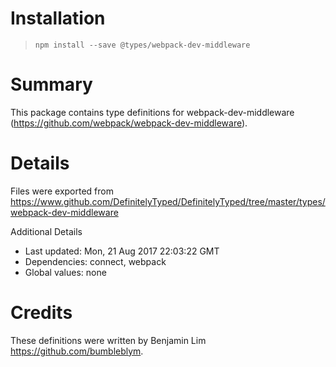# Installation
> `npm install --save @types/webpack-dev-middleware`

# Summary
This package contains type definitions for webpack-dev-middleware (https://github.com/webpack/webpack-dev-middleware).

# Details
Files were exported from https://www.github.com/DefinitelyTyped/DefinitelyTyped/tree/master/types/webpack-dev-middleware

Additional Details
 * Last updated: Mon, 21 Aug 2017 22:03:22 GMT
 * Dependencies: connect, webpack
 * Global values: none

# Credits
These definitions were written by Benjamin Lim <https://github.com/bumbleblym>.

